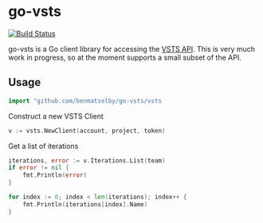 go-vsts
=======

[![Build Status](https://travis-ci.org/benmatselby/go-vsts.png?branch=master)](https://travis-ci.org/benmatselby/go-vsts)

go-vsts is a Go client library for accessing the [VSTS API](https://docs.microsoft.com/en-gb/rest/api/vsts/). This is very much work in progress, so at the moment supports a small subset of the API.


## Usage

```go
import "github.com/benmatselby/go-vsts/vsts
```

Construct a new VSTS Client

```go
v := vsts.NewClient(account, project, token)
```

Get a list of iterations

```go
iterations, error := v.Iterations.List(team)
if error != nil {
    fmt.Println(error)
}

for index := 0; index < len(iterations); index++ {
    fmt.Println(iterations[index].Name)
}
```
